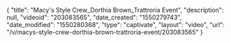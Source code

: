 {
    "title": "Macy's Style Crew_Dorthia Brown_Trattroria Event",
    "description": null,
    "videoid": "203083565",
    "date_created": "1550279743",
    "date_modified": "1550280368",
    "type": "captivate",
    "layout": "video",
    "url": "\/v\/macys-style-crew-dorthia-brown-trattroria-event\/203083565"
}